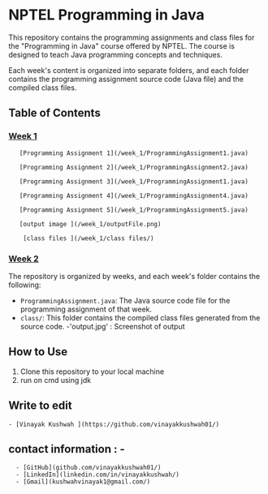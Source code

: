 # NPTEL Programming in Java

This repository contains the programming assignments and class files for the "Programming in Java" course offered by NPTEL.
The course is designed to teach Java programming concepts and techniques.

Each week's content is organized into separate folders, and each folder contains the programming assignment source code (Java file) and the 
compiled class files.

## Table of Contents

### [Week 1](/week_1)

       [Programming Assignment 1](/week_1/ProgrammingAssignment1.java)
      
       [Programming Assignment 2](/week_1/ProgrammingAssignment2.java)
       
       [Programming Assignment 3](/week_1/ProgrammingAssignment1.java)
       
       [Programming Assignment 4](/week_1/ProgrammingAssignment4.java)
       
       [Programming Assignment 5](/week_1/ProgrammingAssignment5.java)
       
       [output image ](/week_1/outputFile.png)
       
        [class files ](/week_1/class files/)

       
### [Week 2](/week_1)



The repository is organized by weeks, and each week's folder contains the following:

- `ProgrammingAssignment.java`: The Java source code file for the programming assignment of that week.
- `class/`: This folder contains the compiled class files generated from the source code.
-'output.jpg' : Screenshot of output 

## How to Use
1. Clone this repository to your local machine
2. run on cmd using jdk

## Write to edit 
    - [Vinayak Kushwah ](https://github.com/vinayakkushwah01/)
    
## contact information : -  
      - [GitHub](github.com/vinayakkushwah01/)
      - [LinkedIn](linkedin.com/in/vinayakkushwah/)
      - [Gmail](kushwahvinayak1@gmail.com/)

